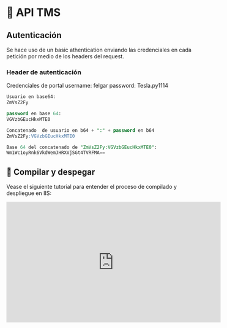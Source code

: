 # 🚛 API TMS


## Autenticación

Se hace uso de un basic athentication enviando las credenciales en cada petición por medio de los headers del request.

### Header de autenticación

Credenciales de portal
username: felgar
password: Tesla.py1114

```sql
Usuario en base64:
ZmVsZ2Fy

password en base 64:
VGVzbGEucHkxMTE0

Concatenado  de usuario en b64 + ":" + password en b64
ZmVsZ2Fy:VGVzbGEucHkxMTE0

Base 64 del concatenado de "ZmVsZ2Fy:VGVzbGEucHkxMTE0":
Wm1Wc1oyRnk6VkdWemJHRXVjSGt4TVRFMA==

```

## 🚀 Compilar y despegar

Vease el siguiente tutorial para entender el proceso de compilado y despliegue en IIS:

<iframe width="560" height="315" src="https://www.youtube.com/embed/lEv7aEdUnQ0?si=z6FA3JcU7qTM2k8H" title="YouTube video player" frameborder="0" allow="accelerometer; autoplay; clipboard-write; encrypted-media; gyroscope; picture-in-picture; web-share" referrerpolicy="strict-origin-when-cross-origin" allowfullscreen></iframe>